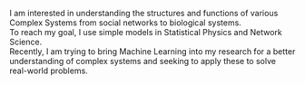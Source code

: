 I am interested in understanding the structures and functions of various Complex Systems from social networks to biological systems.  
To reach my goal, I use simple models in Statistical Physics and Network Science.  
Recently, I am trying to bring Machine Learning into my research for a better understanding of complex systems and seeking to apply these to solve real-world problems. 

<!---
danielhankim/danielhankim is a ✨ special ✨ repository because its `README.md` (this file) appears on your GitHub profile.
You can click the Preview link to take a look at your changes.
--->
